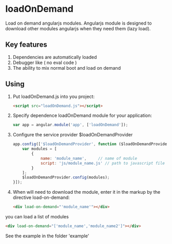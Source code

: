 loadOnDemand
============

Load on demand angularjs modules. Angularjs module is designed to download other modules angularjs when they need them (lazy load).

Key features
------------
1. Dependencies are automatically loaded
2. Debugger like ( no eval code )
3. The ability to mix normal boot and load on demand

Using
-----
1. Put loadOnDemand.js into you project:

   ```html
   <script src="loadOnDemand.js"></script>
   ```
2. Specify dependence loadOnDemand module for your application:

   ```javascript
   var app = angular.module('app', ['loadOnDemand']);
   ```

3. Configure the service provider $loadOnDemandProvider

   ```javascript
   app.config(['$loadOnDemandProvider', function ($loadOnDemandProvider) {
	   var modules = [
           {
               name: 'module_name',		// name of module
               script: 'js/module_name.js' // path to javascript file
           }
	   ];
	   $loadOnDemandProvider.config(modules);
   }]);
   ```

4. When will need to download the module, enter it in the markup by the directive load-on-demand:

   ```html
   <div load-on-demand="'module_name'"></div>
   ```

you can load a list of modules

   ```html
   <div load-on-demand="['module_name','module_name2']"></div>
   ```


See the example in the folder 'example'
